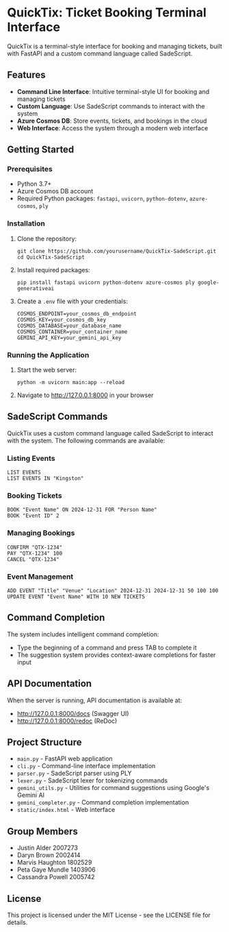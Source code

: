 # QuickTix: Ticket Booking Terminal Interface

QuickTix is a terminal-style interface for booking and managing tickets, built with FastAPI and a custom command language called SadeScript.

## Features

- **Command Line Interface**: Intuitive terminal-style UI for booking and managing tickets
- **Custom Language**: Use SadeScript commands to interact with the system
- **Azure Cosmos DB**: Store events, tickets, and bookings in the cloud
- **Web Interface**: Access the system through a modern web interface

## Getting Started

### Prerequisites

- Python 3.7+
- Azure Cosmos DB account
- Required Python packages: `fastapi`, `uvicorn`, `python-dotenv`, `azure-cosmos`, `ply`

### Installation

1. Clone the repository:

   ```
   git clone https://github.com/yourusername/QuickTix-SadeScript.git
   cd QuickTix-SadeScript
   ```

2. Install required packages:

   ```
   pip install fastapi uvicorn python-dotenv azure-cosmos ply google-generativeai
   ```

3. Create a `.env` file with your credentials:
   ```
   COSMOS_ENDPOINT=your_cosmos_db_endpoint
   COSMOS_KEY=your_cosmos_db_key
   COSMOS_DATABASE=your_database_name
   COSMOS_CONTAINER=your_container_name
   GEMINI_API_KEY=your_gemini_api_key
   ```

### Running the Application

1. Start the web server:

   ```
   python -m uvicorn main:app --reload
   ```

2. Navigate to http://127.0.0.1:8000 in your browser

## SadeScript Commands

QuickTix uses a custom command language called SadeScript to interact with the system. The following commands are available:

### Listing Events

```
LIST EVENTS
LIST EVENTS IN "Kingston"
```

### Booking Tickets

```
BOOK "Event Name" ON 2024-12-31 FOR "Person Name"
BOOK "Event ID" 2
```

### Managing Bookings

```
CONFIRM "QTX-1234"
PAY "QTX-1234" 100
CANCEL "QTX-1234"
```

### Event Management

```
ADD EVENT "Title" "Venue" "Location" 2024-12-31 2024-12-31 50 100 100
UPDATE EVENT "Event Name" WITH 10 NEW TICKETS
```

## Command Completion

The system includes intelligent command completion:

- Type the beginning of a command and press TAB to complete it
- The suggestion system provides context-aware completions for faster input

## API Documentation

When the server is running, API documentation is available at:

- http://127.0.0.1:8000/docs (Swagger UI)
- http://127.0.0.1:8000/redoc (ReDoc)

## Project Structure

- `main.py` - FastAPI web application
- `cli.py` - Command-line interface implementation
- `parser.py` - SadeScript parser using PLY
- `lexer.py` - SadeScript lexer for tokenizing commands
- `gemini_utils.py` - Utilities for command suggestions using Google's Gemini AI
- `gemini_completer.py` - Command completion implementation
- `static/index.html` - Web interface

## Group Members

- Justin Alder 2007273
- Daryn Brown 2002414
- Marvis Haughton 1802529
- Peta Gaye Mundle 1403906
- Cassandra Powell 2005742

## License

This project is licensed under the MIT License - see the LICENSE file for details.
